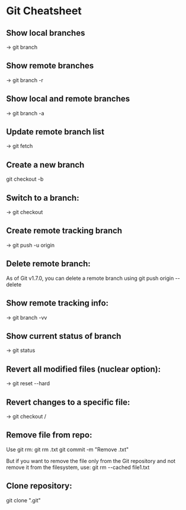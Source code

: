 # Git Cheatsheet

## Show local branches

-> git branch

## Show remote branches

-> git branch -r


## Show local and remote branches

-> git branch -a


## Update remote branch list

-> git fetch


## Create a new branch

git checkout -b <branch name>


## Switch to a branch:

-> git checkout <branch name>


## Create remote tracking branch

-> git push -u origin <branch name>


## Delete remote branch:

As of Git v1.7.0, you can delete a remote branch using
git push origin --delete <branch name>


## Show remote tracking info:

-> git branch -vv


## Show current status of branch

-> git status


## Revert all modified files (nuclear option):

-> git reset --hard


## Revert changes to a specific file:

-> git checkout <filepath>/<filename>


## Remove file from repo:

Use git rm:
git rm <filename>.txt
git commit -m "Remove <filename>.txt"

But if you want to remove the file only from the Git repository and not remove it from the filesystem, use: 
git rm --cached file1.txt

## Clone repository:

git clone "<url>.git"
















